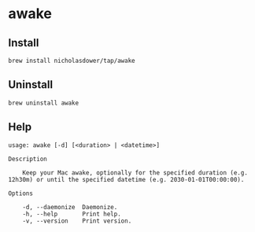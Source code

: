 # awake

## Install

```shell
brew install nicholasdower/tap/awake
```

## Uninstall

```shell
brew uninstall awake
```

## Help

```
usage: awake [-d] [<duration> | <datetime>]

Description

    Keep your Mac awake, optionally for the specified duration (e.g. 12h30m) or until the specified datetime (e.g. 2030-01-01T00:00:00).

Options

    -d, --daemonize  Daemonize.
    -h, --help       Print help.
    -v, --version    Print version.
```
